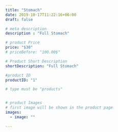 ```yaml
---
title: "Stomach"
date: 2019-10-17T11:22:16+06:00
draft: false

# meta description
description : "Full Stomach"

# product Price
price: "$30"
# priceBefore: "100.00$"

# Product Short Description
shortDescription: "Full Stomach"

#product ID
productID: "1"

# type must be "products"


# product Images
# first image will be shown in the product page
images:
  - image: ""

---
```



